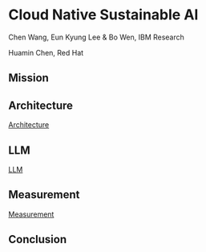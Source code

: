 # Cloud Native Sustainable AI

Chen Wang, Eun Kyung Lee & Bo Wen, IBM Research

Huamin Chen, Red Hat

## Mission


## Architecture

[Architecture](docs/Architecture.md)

## LLM

[LLM](docs/LLM.md)

## Measurement

[Measurement](docs/Measurement.md)

## Conclusion